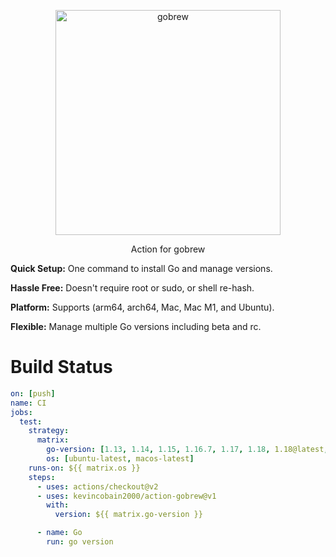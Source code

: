 <p align="center">
  <a href="https://github.com/kevincobain2000/gobrew">
    <img alt="gobrew" src="https://imgur.com/09fGpKY.png" width="360">
  </a>
</p>
<p align="center">
  Action for gobrew
</p>

**Quick Setup:** One command to install Go and manage versions.

**Hassle Free:** Doesn't require root or sudo, or shell re-hash.

**Platform:** Supports (arm64, arch64, Mac, Mac M1, and Ubuntu).

**Flexible:** Manage multiple Go versions including beta and rc.


# Build Status

```yaml
on: [push]
name: CI
jobs:
  test:
    strategy:
      matrix:
        go-version: [1.13, 1.14, 1.15, 1.16.7, 1.17, 1.18, 1.18@latest, 1.19beta1, 1.19@dev-latest, latest, dev-latest]
        os: [ubuntu-latest, macos-latest]
    runs-on: ${{ matrix.os }}
    steps:
      - uses: actions/checkout@v2
      - uses: kevincobain2000/action-gobrew@v1
        with:
          version: ${{ matrix.go-version }}

      - name: Go
        run: go version
```